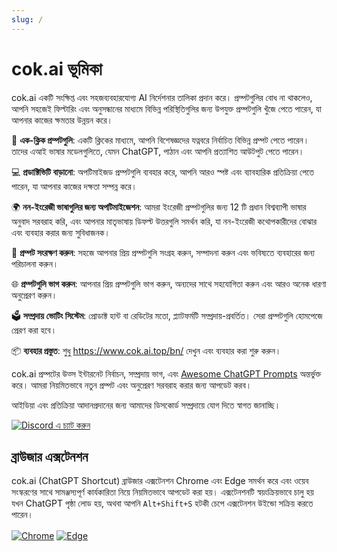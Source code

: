 ```yaml
---
slug: /
---
```


# cok.ai ভূমিকা

cok.ai একটি সংক্ষিপ্ত এবং সহজব্যবহারযোগ্য AI নির্দেশনার তালিকা প্রদান করে। প্রম্পটগুলির বোধ না থাকলেও, আপনি সহজেই ফিল্টারিং এবং অনুসন্ধানের মাধ্যমে বিভিন্ন পরিস্থিতিগুলির জন্য উপযুক্ত প্রম্পটগুলি খুঁজে পেতে পারেন, যা আপনার কাজের ক্ষমতার উন্নয়ন করে।

🚀 **এক-ক্লিক প্রম্পটগুলি**: একটি ক্লিকের মাধ্যমে, আপনি বিশেষজ্ঞদের যত্নবরে নির্বাচিত বিভিন্ন প্রম্পট পেতে পারেন। তাদের এআই ভাষার মডেলগুলিতে, যেমন ChatGPT, পাঠান এবং আপনি প্রত্যাশিত আউটপুট পেতে পারেন।

💻 **প্রডাক্টিভিটি বাড়ানো**: অপটিমাইজড প্রম্পটগুলি ব্যবহার করে, আপনি আরও স্পষ্ট এবং ব্যাবহারিক প্রতিক্রিয়া পেতে পারেন, যা আপনার কাজের দক্ষতা সম্পন্ন করে।

🌍 **নন-ইংরেজী ভাষাগুলির জন্য অপটিমাইজেশন**: আমরা ইংরেজী প্রম্পটগুলির জন্য 12 টি প্রধান বিশ্বব্যাপী ভাষার অনুবাদ সরবরাহ করি, এবং আপনার মাতৃভাষায় ডিফল্ট উত্তরগুলি সমর্থন করি, যা নন-ইংরেজী কথোপকারীদের বোঝার এবং ব্যবহার করার জন্য সুবিধাজনক।

💾 **প্রম্পট সংরক্ষণ করুন**: সহজে আপনার প্রিয় প্রম্পটগুলি সংগ্রহ করুন, সম্পাদনা করুন এবং ভবিষ্যতে ব্যবহারের জন্য পরিচালনা করুন।

🌐 **প্রম্পটগুলি ভাগ করুন**: আপনার প্রিয় প্রম্পটগুলি ভাগ করুন, অন্যদের সাথে সহযোগিতা করুন এবং আরও অনেক ধারণা অনুপ্রেরণ করুন।

🗳️ **সম্প্রদায় ভোটিং সিস্টেম**: প্রোডাক্ট হান্ট বা রেডিটের মতো, প্ল্যাটফর্মটি সম্প্রদায়-প্রবর্তিত। সেরা প্রম্পটগুলি হোমপেজে প্রেরণ করা হবে।

📦 **ব্যবহার প্রস্তুত**: শুধু <https://www.cok.ai.top/bn/> দেখুন এবং ব্যবহার করা শুরু করুন।

cok.ai প্রম্পটের উত্স ইন্টারনেট নির্বাচন, সম্প্রদায় ভাগ, এবং [Awesome ChatGPT Prompts](https://github.com/f/awesome-chatgpt-prompts) অন্তর্ভুক্ত করে। আমরা নিয়মিতভাবে নতুন প্রম্পট এবং অনুপ্রেরণ সরবরাহ করার জন্য আপডেট করব।

আইডিয়া এবং প্রতিক্রিয়া আদানপ্রদানের জন্য আমাদের ডিসকোর্ড সম্প্রদায়ে যোগ দিতে স্বাগত জানাচ্ছি।

<a href="https://discord.gg/PZTQfJ4GjX">
   <img src="https://img.shields.io/discord/1048780149899939881?color=%2385c8c8&label=Discord&logo=discord&style=for-the-badge" alt="Discord এ চ্যাট করুন" />
</a>

## ব্রাউজার এক্সটেনশন

cok.ai (ChatGPT Shortcut) ব্রাউজার এক্সটেনশন Chrome এবং Edge সমর্থন করে এবং ওয়েব সংস্করণের সাথে সামঞ্জস্যপূর্ণ কার্যকারিতা নিয়ে নিয়মিতভাবে আপডেট করা হয়। এক্সটেনশনটি স্বয়ংক্রিয়ভাবে চালু হয় যখন ChatGPT পৃষ্ঠা লোড হয়, অথবা আপনি `Alt+Shift+S` হটকী চেপে এক্সটেনশন উইন্ডো সক্রিয় করতে পারেন।

<a href="https://chrome.google.com/webstore/detail/cok.ai/blcgeoojgdpodnmnhfpohphdhfncblnj">
  <img src="https://img.newzone.top/2023-06-05-12-28-49.png?imageMogr2/format/webp"  alt="Chrome" valign="middle" /></a>

<a href="https://microsoftedge.microsoft.com/addons/detail/cok.ai/hnggpalhfjmdhhmgfjpmhlfilnbmjoin">
  <img src="https://img.newzone.top/2023-06-05-12-26-20.png?imageMogr2/format/webp" alt="Edge" valign="middle" /></a>

